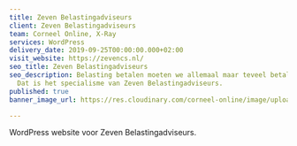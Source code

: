 ```yaml
---
title: Zeven Belastingadviseurs
client: Zeven Belastingadviseurs
team: Corneel Online, X-Ray
services: WordPress
delivery_date: 2019-09-25T00:00:00.000+02:00
visit_website: https://zevencs.nl/
seo_title: Zeven Belastingadviseurs
seo_description: Belasting betalen moeten we allemaal maar teveel betalen wil niemand.
  Dat is het specialisme van Zeven Belastingadviseurs.
published: true
banner_image_url: https://res.cloudinary.com/corneel-online/image/upload/v1602856411/corneel/zeven_xhthzu.jpg

---
```

WordPress website voor Zeven Belastingadviseurs.